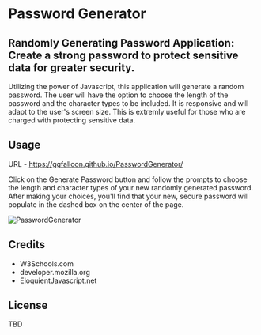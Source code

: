 # Password Generator

## Randomly Generating Password Application: Create a strong password to protect sensitive data for greater security.

Utilizing the power of Javascript, this application will generate a random password. The user will have the option to choose the length of the password and the character types to be included. It is responsive and will adapt to the user's screen size. This is extremly useful for those who are charged with protecting sensitive data.

## Usage
URL - https://ggfalloon.github.io/PasswordGenerator/

Click on the Generate Password button and follow the prompts to choose the length and character types of your new randomly generated password. After making your choices, you'll find that your new, secure password will populate in the dashed box on the center of the page.

![PasswordGenerator](https://user-images.githubusercontent.com/71281652/97763002-46527800-1ad8-11eb-8c45-ca5b8f93f8c4.png)

## Credits
* W3Schools.com
* developer.mozilla.org
* EloquientJavascript.net

## License
TBD



